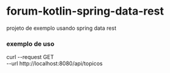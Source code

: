 # forum-kotlin-spring-data-rest
projeto de exemplo usando spring data rest


### exemplo de uso


curl --request GET \
--url http://localhost:8080/api/topicos 